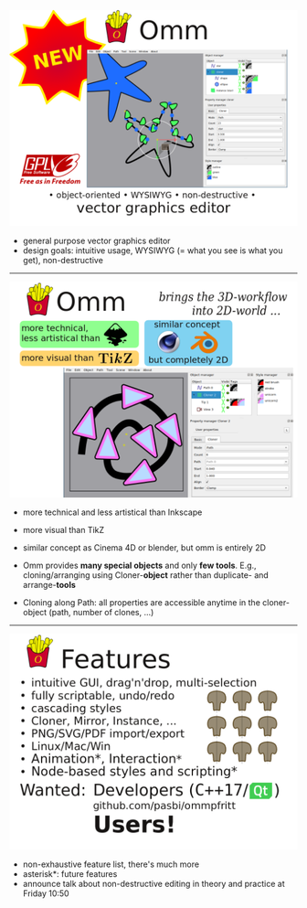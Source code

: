 ![](ommpfritt-0.png)

- general purpose vector graphics editor
- design goals: intuitive usage, WYSIWYG (= what you see is what you get), non-destructive

----

![](ommpfritt-1.png)

- more technical and less artistical than Inkscape
- more visual than TikZ
- similar concept as Cinema 4D or blender, but omm is entirely 2D

- Omm provides **many special objects** and only **few tools**. E.g., cloning/arranging using Cloner-**object** rather than duplicate- and arrange-**tools**
- Cloning along Path: all properties are accessible anytime in the cloner-object (path, number of clones, ...)

----

![](ommpfritt-2.png)

- non-exhaustive feature list, there's much more
- asterisk*: future features
- announce talk about non-destructive editing in theory and practice at Friday 10:50


